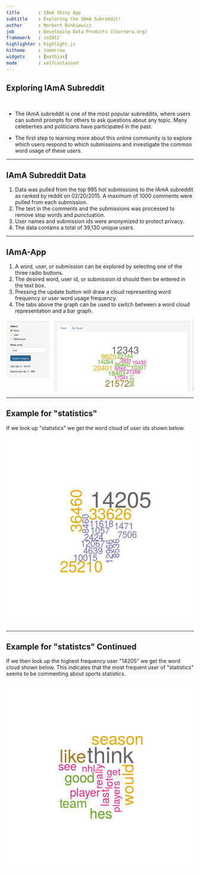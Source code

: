 ```yaml
---
title       : IAmA Shiny App
subtitle    : Exploring the IAmA Subreddit!
author      : Norbert Binkiewicz
job         : Developing Data Products (Coursera.org)
framework   : io2012
highlighter : highlight.js
hitheme     : tomorrow
widgets     : [mathjax]
mode        : selfcontained
---
```


## Exploring IAmA Subreddit 

<br/>

- The IAmA subreddit is one of the most popular subreddits, where users can submit prompts for others to ask questions about any topic. Many celeberties and politicians have participated in the past.  

- The first step to learning more about this online community is to explore which users respond to which submissions and investigate the common word usage of these users.

---

## IAmA Subreddit Data

1. Data was pulled from the top 995 hot submissions to the IAmA subreddit as ranked by reddit on 02/20/2015. A maximum of 1000 comments were pulled from each submission. 
2. The text in the comments and the submissions was processed to remove stop words and punctuation. 
3. User names and submission ids were anonymized to protect privacy. 
4. The data contains a total of  39,130 unique users.

---

## IAmA-App

1. A word, user, or submission can be explored by selecting one of the three radio buttons. 
2. The desired word, user id, or submission id should then be entered in the text box. 
3. Pressing the update button will draw a cloud representing word frequency or user word usage frequency. 
4. The tabs above the graph can be used to switch between a word cloud representation and a bar graph.

![Alt text](shiny-app.png)

---

## Example for "statistics"

If we look up "statistics" we get the word cloud of user ids shown below.

![plot of chunk unnamed-chunk-1](assets/fig/unnamed-chunk-1-1.png) 

---

## Example for "statistcs" Continued

If we then look up the highest frequency user "14205" we get the word cloud shown below. This indicates that the most frequent user of "statistics" seems to be commenting about sports statistics.

![plot of chunk unnamed-chunk-2](assets/fig/unnamed-chunk-2-1.png) 
